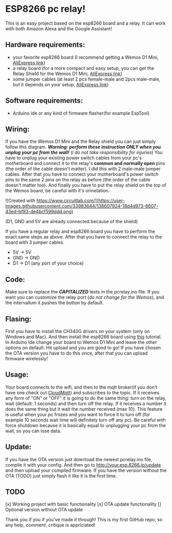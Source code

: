 # ESP8266 pc relay!
This is an easy project based on the esp8266 board and a relay. It can work with both Amazon Alexa and the Google Assistant!
## Hardware requirements:
- your favorite esp8266 board (I recommend getting a Wemos D1 Mini, [AliExpress link](https://www.aliexpress.com/wholesale?catId=0&initiative_id=SB_20211024110219&SearchText=wemos+d1+mini))
- a relay board (for a more compact and easy setup, you can get the Relay Shield for the Wemos D1 Mini, [AliExpress link](https://www.aliexpress.com/wholesale?catId=0&initiative_id=SB_20211024110238&SearchText=wemos+d1+mini+relay+shield))
- some jumper cables (at least 2 pcs female-male and 2pcs male-male, but it depends on your setup, [AliExpress link](https://www.aliexpress.com/wholesale?catId=0&initiative_id=SB_20211024110311&SearchText=jumper+cables))

## Software requirements:
- Arduino ide or any kind of firmware flasher(for example EspTool)

## Wiring:
If you have the Wemos D1 Mini and the Relay shield you can just simply follow this diagram. ***Warning: perform these instruction ONLY when you unplug your pc from the wall!*** (*I do not take responsibility for injuries*) You have to unplug your existing power switch cables from your pc's motherboard and connect it to the relay's **common and normally open** pins (the order of the cable doesn't matter). I did this with 2 male-male jumper cables. After that you have to connect your motherboard's power switch pins to the same 2 pins on the relay as before (the order of the cable doesn't matter too). And finally you have to put the relay shield on the top of the Wemos board, be careful with it's orinetation.

![Created with https://www.circuitlab.com/](https://user-images.githubusercontent.com/33983644/138607924-18d4d973-6607-43ed-bf93-de4bcf599ddd.png)

(D1, GND and 5V are already connected because of the shield)

If you have a regular relay and esp8266 board you have to perform the exact same steps as above. After that you have to connect the relay to the board with 3 jumper cables.
- 5V -> 5V
- GND -> GND
- D1 -> D1 (any port of your choice)

## Code:
Make sure to replace the ***CAPITALIZED*** texts in the pcrelay.ino file. If you want you can customize the relay port (*do not change for the Wemos*), and the intervallum it pushes the button by default.

## Flasing:
First you have to install the CH340G drivers on your system (only on Windows and Mac). And then install the esp8266 board using [this](https://github.com/esp8266/Arduino) tutorial. In Arduino Ide change your board to Wemos D1 Mini and leave the other options on default. Hit upload and you are good to go! If you have chosen the OTA version you have to do this once, after that you can upload firmware wirelessly!

## Usage:
Your board connects to the wifi, and then to the mqtt broker(if you don't have one check out [CloudMqtt](https://www.cloudmqtt.com/)) and subscribes to the topic. If it receives any form of "ON" or "OFF" it is going to do the same thing: turn on the relay, wait (default: 1 seconds) and then turn off the relay. If it receives a number it does the same thing but it wait the number received (max 10). This feature is useful when your pc frozes and you want to force it to turn off (for example 10 seconds wait time will definitely turn off any pc). Be careful with force shutdown because it is basically equal to unplugging your pc from the wall, so you can lose data.

## Update:
If you have the OTA version just download the newest pcrelay.ino file, compile it with your config. And then go to http://your.esp.8266.ip/update and then upload your compiled firmware. If you have the version without the OTA (TODO) just simply flash it like it is the first time.

## TODO
[x] Working project with basic functionality
[x] OTA update functionality
[] Optional version without OTA update

Thank you if you if you've made it through! This is my first GitHub repo, so any help, comment, critique is appriciated!
